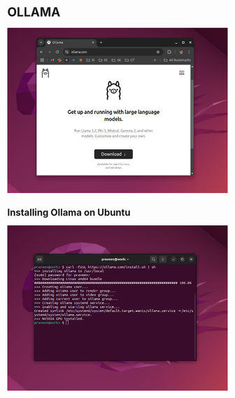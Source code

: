 # OLLAMA

![OLLAMA](ollama.png)

## Installing Ollama on Ubuntu

![ollama-install](ollama-install.png)
